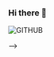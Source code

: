 ### Hi there 👋
![GITHUB](https://user-images.githubusercontent.com/74990164/113605604-458cb780-961d-11eb-8607-947df5b44418.png)


-->
